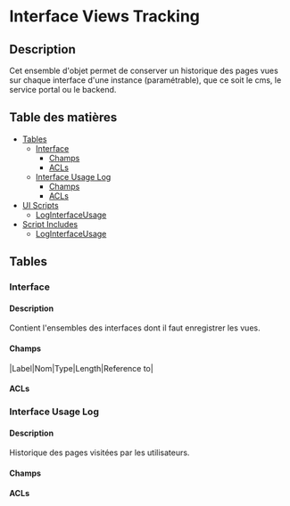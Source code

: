 # Interface Views Tracking

## Description

Cet ensemble d'objet permet de conserver un historique des pages vues sur chaque interface d'une instance (paramétrable), que ce soit le cms, le service portal ou le backend.

## Table des matières
 - [Tables](#Tables)
   - [Interface](#Tables_Interface)
     - [Champs](#Tables_Interface_Champs)
   	 - [ACLs](#Tables_Interface_ACLs)
   - [Interface Usage Log](#Tables_Interface_Usage_Log)
     - [Champs](#Tables_Interface_Usage_Log_Champs)
     - [ACLs](#Tables_Interface_Usage_Log_ACLs)
 - [UI Scripts](#UI_Scripts)
   - [LogInterfaceUsage](#UI_Scripts_LogInterfaceUsage)
 - [Script Includes](#Script_Includes)
   - [LogInterfaceUsage](#Script_Includes_LogInterfaceUsage)

## <a name="Tables"></a>Tables

### <a name="Tables_Interface"></a>Interface

#### Description
Contient l'ensembles des interfaces dont il faut enregistrer les vues.

#### Champs
|Label|Nom|Type|Length|Reference to|
#### ACLs

### <a name="Tables_Interface_Usage_Log"></a>Interface Usage Log

#### Description 
Historique des pages visitées par les utilisateurs.

#### Champs

#### ACLs

